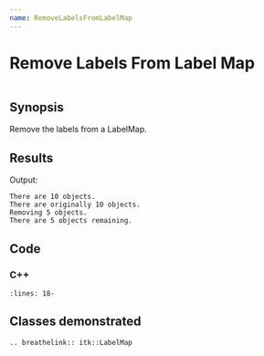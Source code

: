 ```yaml
---
name: RemoveLabelsFromLabelMap
---
```


# Remove Labels From Label Map

```{index} single: LabelMap pair: remove; labels
```

## Synopsis

Remove the labels from a LabelMap.

## Results

Output:

```
There are 10 objects.
There are originally 10 objects.
Removing 5 objects.
There are 5 objects remaining.
```

## Code

### C++

```{literalinclude} Code.cxx
:lines: 18-
```

## Classes demonstrated

```{eval-rst}
.. breathelink:: itk::LabelMap
```
